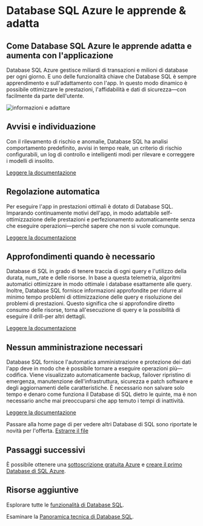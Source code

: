<properties
   pageTitle="Database SQL Azure le apprende e vi si adatta"
   description="Informazioni su come Database SQL le apprende e vi si adatta"
   keywords=""
   services="sql-database"
   documentationCenter=""
   authors="CarlRabeler"
   manager="jhubbard"
   editor=""/>

<tags
   ms.service="sql-database"
   ms.devlang="NA"
   ms.topic="article"
   ms.tgt_pltfrm="NA"
   ms.workload="data-management"
   ms.date="10/13/2016"
   ms.author="carlrab"/>

# <a name="azure-sql-database-learns-amp-adapts"></a>Database SQL Azure le apprende &amp; adatta


## <a name="how-azure-sql-database-learns-adapts-and-grows-with-your-application"></a>Come Database SQL Azure le apprende adatta e aumenta con l'applicazione

Database SQL Azure gestisce miliardi di transazioni e milioni di database per ogni giorno. E uno delle funzionalità chiave che Database SQL è sempre apprendimento e sull'adattamento con l'app. In questo modo dinamico è possibile ottimizzare le prestazioni, l'affidabilità e dati di sicurezza&mdash;con facilmente da parte dell'utente.

![informazioni e adattare](./media/sql-database-learn-and-adapt/sql-database-learn-and-adapt.png)

## <a name="threat-detection-and-alerts"></a>Avvisi e individuazione  
Con il rilevamento di rischio e anomalie, Database SQL ha analisi comportamento predefinito, avvisi in tempo reale, un criterio di rischio configurabili, un log di controllo e intelligenti modi per rilevare e correggere i modelli di insolito.

[Leggere la documentazione](sql-database-threat-detection-get-started.md)

## <a name="automatic-tuning"></a>Regolazione automatica
Per eseguire l'app in prestazioni ottimali è dotato di Database SQL. Imparando continuamente motivi dell'app, in modo adattabile self-ottimizzazione delle prestazioni e perfezionamento automaticamente senza che eseguire operazioni&mdash;perché sapere che non si vuole comunque.


[Leggere la documentazione](http://go.microsoft.com/fwlink/?LinkID=787566)

## <a name="insights-when-you-need-them"></a>Approfondimenti quando è necessario
Database di SQL in grado di tenere traccia di ogni query e l'utilizzo della durata, num_rate e delle risorse. In base a questa telemetria, algoritmi automatici ottimizzare in modo ottimale i database esattamente alle query. Inoltre, Database SQL fornisce informazioni approfondite per ridurre al minimo tempo problemi di ottimizzazione delle query e risoluzione dei problemi di prestazioni. Questo significa che si approfondire diretto consumo delle risorse, torna all'esecuzione di query e la possibilità di eseguire il drill-per altri dettagli.

[Leggere la documentazione](http://go.microsoft.com/fwlink/?LinkID=787567)

## <a name="no-administration-required"></a>Nessun amministrazione necessari
Database SQL fornisce l'automatica amministrazione e protezione dei dati l'app deve in modo che è possibile tornare a eseguire operazioni più&mdash;codifica. Viene visualizzato automaticamente backup, failover ripristino di emergenza, manutenzione dell'infrastruttura, sicurezza e patch software e degli aggiornamenti delle caratteristiche. È necessario non salvare solo tempo e denaro come funziona il Database di SQL dietro le quinte, ma è non necessario anche mai preoccuparsi che app temuto i tempi di inattività.

[Leggere la documentazione](http://go.microsoft.com/fwlink/?LinkID=787568)

Passare alla home page di per vedere altri Database di SQL sono riportate le novità per l'offerta.
[Estrarre il file](https://azure.microsoft.com/services/sql-database/) 

## <a name="next-steps"></a>Passaggi successivi

È possibile ottenere una [sottoscrizione gratuita Azure](https://azure.microsoft.com/get-started/) e [creare il primo Database di SQL Azure](sql-database-get-started.md).

## <a name="additional-resources"></a>Risorse aggiuntive

Esplorare tutte le [funzionalità di Database SQL](https://azure.microsoft.com/services/sql-database/).
 
Esaminare la [Panoramica tecnica di Database SQL](sql-database-technical-overview.md).
